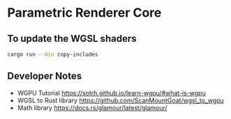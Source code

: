 # Parametric Renderer Core

## To update the WGSL shaders

```bash
cargo run --bin copy-includes
```

## Developer Notes

- WGPU Tutorial https://sotrh.github.io/learn-wgpu/#what-is-wgpu
- WGSL to Rust library https://github.com/ScanMountGoat/wgsl_to_wgpu
- Math library https://docs.rs/glamour/latest/glamour/
